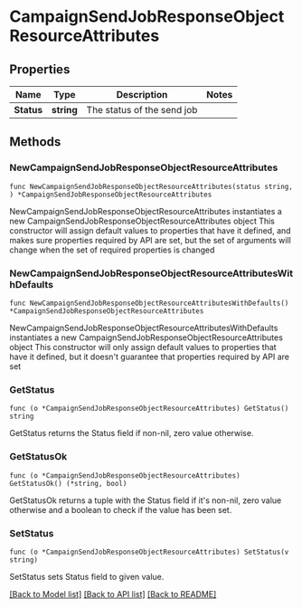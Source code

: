 # CampaignSendJobResponseObjectResourceAttributes

## Properties

Name | Type | Description | Notes
------------ | ------------- | ------------- | -------------
**Status** | **string** | The status of the send job | 

## Methods

### NewCampaignSendJobResponseObjectResourceAttributes

`func NewCampaignSendJobResponseObjectResourceAttributes(status string, ) *CampaignSendJobResponseObjectResourceAttributes`

NewCampaignSendJobResponseObjectResourceAttributes instantiates a new CampaignSendJobResponseObjectResourceAttributes object
This constructor will assign default values to properties that have it defined,
and makes sure properties required by API are set, but the set of arguments
will change when the set of required properties is changed

### NewCampaignSendJobResponseObjectResourceAttributesWithDefaults

`func NewCampaignSendJobResponseObjectResourceAttributesWithDefaults() *CampaignSendJobResponseObjectResourceAttributes`

NewCampaignSendJobResponseObjectResourceAttributesWithDefaults instantiates a new CampaignSendJobResponseObjectResourceAttributes object
This constructor will only assign default values to properties that have it defined,
but it doesn't guarantee that properties required by API are set

### GetStatus

`func (o *CampaignSendJobResponseObjectResourceAttributes) GetStatus() string`

GetStatus returns the Status field if non-nil, zero value otherwise.

### GetStatusOk

`func (o *CampaignSendJobResponseObjectResourceAttributes) GetStatusOk() (*string, bool)`

GetStatusOk returns a tuple with the Status field if it's non-nil, zero value otherwise
and a boolean to check if the value has been set.

### SetStatus

`func (o *CampaignSendJobResponseObjectResourceAttributes) SetStatus(v string)`

SetStatus sets Status field to given value.



[[Back to Model list]](../README.md#documentation-for-models) [[Back to API list]](../README.md#documentation-for-api-endpoints) [[Back to README]](../README.md)


